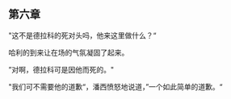 ## 第六章

"这不是德拉科的死对头吗，他来这里做什么？“

哈利的到来让在场的气氛凝固了起来。

”对啊，德拉科可是因他而死的。"

"我们可不需要他的道歉“，潘西愤怒地说道，”一个如此简单的道歉。“